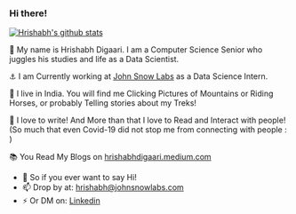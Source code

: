 ### Hi there!
[![Hrishabh's github stats](https://github-readme-stats.vercel.app/api?username=Digaari&show_icons=true&theme=radical&title_color=B9FFB7&icon_color=ffbe0b&text_color=4cc9f0)]()

👋 My name is Hrishabh Digaari. I am a Computer Science Senior who juggles his studies and life as a Data Scientist. 

⚓ I am Currently working at [John Snow Labs](johnsnowlabs.com) as a Data Science Intern.

📍 I live in India. You will find me Clicking Pictures of Mountains or Riding Horses, or probably Telling stories about my Treks!

💙 I love to write! And More than that I love to Read and Interact with people! (So much that even Covid-19 did not stop me from connecting with people : )

📚 You Read My Blogs on [hrishabhdigaari.medium.com](hrishabhdigaari.medium.com)

- 💬 So if you ever want to say Hi!
- 📫 Drop by at: [hrishabh@johnsnowlabs.com](mailto:hrishabh@johnsnowlabs.com)
- ⚡ Or DM on: [Linkedin](https://www.linkedin.com/in/hrishabh-digaari/)
